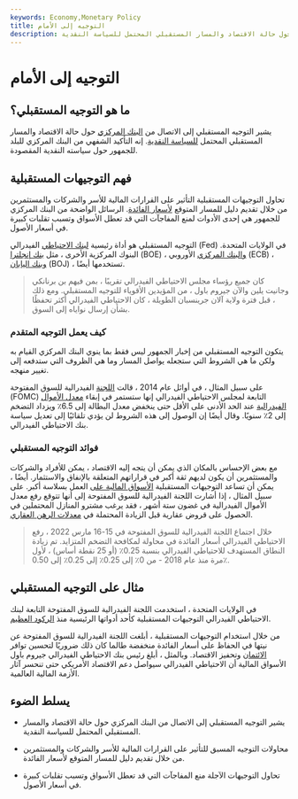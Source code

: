 ```yaml
---
keywords: Economy,Monetary Policy
title: التوجيه إلى الأمام
description: يشير التوجيه المستقبلي إلى الاتصال من البنك المركزي حول حالة الاقتصاد والمسار المستقبلي المحتمل للسياسة النقدية.
---
```


# التوجيه إلى الأمام
## ما هو التوجيه المستقبلي؟

يشير التوجيه المستقبلي إلى الاتصال من [البنك المركزي](/centralbank) حول حالة الاقتصاد والمسار المستقبلي المحتمل [للسياسة النقدية](/monetarypolicy). إنه التأكيد الشفهي من البنك المركزي للبلد للجمهور حول سياسته النقدية المقصودة.

## فهم التوجيهات المستقبلية

تحاول التوجيهات المستقبلية التأثير على القرارات المالية للأسر والشركات والمستثمرين من خلال تقديم دليل للمسار المتوقع [لأسعار الفائدة](/interestrate). الرسائل الواضحة من البنك المركزي للجمهور هي إحدى الأدوات لمنع المفاجآت التي قد تعطل الأسواق وتسبب تقلبات كبيرة في أسعار الأصول.

التوجيه المستقبلي هو أداة رئيسية [لبنك الاحتياطي](/frb) الفيدرالي (Fed) في الولايات المتحدة. البنوك المركزية الأخرى ، مثل [بنك إنجلترا](/boe) (BOE) ، [والبنك المركزي](/europeancentralbank) الأوروبي (ECB) ، [وبنك اليابان](/bankofjapan) (BOJ) ، تستخدمها أيضًا.

> كان جميع رؤساء مجلس الاحتياطي الفيدرالي تقريبًا ، بمن فيهم بن برنانكي وجانيت يلين والآن جيروم باول ، من المؤيدين الأقوياء للتوجيه المستقبلي. ومع ذلك ، قبل فترة ولاية آلان جرينسبان الطويلة ، كان الاحتياطي الفيدرالي أكثر تحفظًا بشأن إرسال نواياه إلى السوق.

>

>

>

### كيف يعمل التوجيه المتقدم

يتكون التوجيه المستقبلي من إخبار الجمهور ليس فقط بما ينوي البنك المركزي القيام به ولكن ما هي الشروط التي ستجعله يواصل المسار وما هي الظروف التي ستدفعه إلى تغيير منهجه.

على سبيل المثال ، في أوائل عام 2014 ، قالت [اللجنة](/fomc) الفيدرالية للسوق المفتوحة (FOMC) التابعة لمجلس الاحتياطي الفيدرالي إنها ستستمر في إبقاء [معدل الأموال الفيدرالية](/federalfundsrate) عند الحد الأدنى على الأقل حتى ينخفض معدل البطالة إلى 6.5٪ ويزداد التضخم إلى 2٪ سنويًا. وقال أيضًا إن الوصول إلى هذه الشروط لن يؤدي تلقائيًا إلى تعديل سياسة بنك الاحتياطي الفيدرالي.

### فوائد التوجيه المستقبلي

مع بعض الإحساس بالمكان الذي يمكن أن يتجه إليه الاقتصاد ، يمكن للأفراد والشركات والمستثمرين أن يكون لديهم ثقة أكبر في قراراتهم المتعلقة بالإنفاق والاستثمار. أيضًا ، يمكن أن تساعد التوجيهات المستقبلية [الأسواق المالية على](/financial-market) العمل بسلاسة أكبر. على سبيل المثال ، إذا أشارت اللجنة الفيدرالية للسوق المفتوحة إلى أنها تتوقع رفع معدل الأموال الفيدرالية في غضون ستة أشهر ، فقد يرغب مشترو المنازل المحتملين في الحصول على قروض عقارية قبل الزيادة المحتملة في [معدلات الرهن العقاري](/mortgage-rate).

> خلال اجتماع اللجنة الفيدرالية للسوق المفتوحة في 15-16 مارس 2022 ، رفع الاحتياطي الفيدرالي أسعار الفائدة في محاولة لمكافحة التضخم المتزايد. تم زيادة النطاق المستهدف للاحتياطي الفيدرالي بنسبة 0.25٪ (أو 25 نقطة أساس) ، لأول مرة منذ عام 2018 - من 0٪ إلى 0.25٪ إلى 0.25٪ إلى 0.50٪.

>

## مثال على التوجيه المستقبلي

في الولايات المتحدة ، استخدمت اللجنة الفيدرالية للسوق المفتوحة التابعة لبنك الاحتياطي الفيدرالي التوجيهات المستقبلية كأحد أدواتها الرئيسية منذ [الركود العظيم](/great-recession).

من خلال استخدام التوجيهات المستقبلية ، أبلغت اللجنة الفيدرالية للسوق المفتوحة عن نيتها في الحفاظ على أسعار الفائدة منخفضة طالما كان ذلك ضروريًا لتحسين توافر [الائتمان](/credit) وتحفيز الاقتصاد. وبالمثل ، أبلغ رئيس بنك الاحتياطي الفيدرالي جيروم باول الأسواق المالية أن الاحتياطي الفيدرالي سيواصل دعم الاقتصاد الأمريكي حتى تنحسر آثار الأزمة المالية العالمية.

## يسلط الضوء

- يشير التوجيه المستقبلي إلى الاتصال من البنك المركزي حول حالة الاقتصاد والمسار المستقبلي المحتمل للسياسة النقدية.

- محاولات التوجيه المسبق للتأثير على القرارات المالية للأسر والشركات والمستثمرين من خلال تقديم دليل للمسار المتوقع لأسعار الفائدة.

- تحاول التوجيهات الآجلة منع المفاجآت التي قد تعطل الأسواق وتسبب تقلبات كبيرة في أسعار الأصول.

